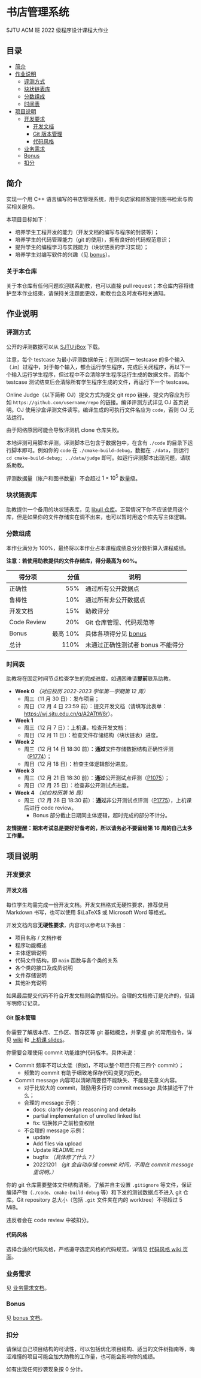 # 书店管理系统

SJTU ACM 班 2022 级程序设计课程大作业

## 目录

* [简介](#简介)
* [作业说明](#作业说明)
  * [评测方式](#评测方式)
  * [块状链表库](#块状链表库)
  * [分数组成](#分数组成)
  * [时间表](#时间表)
* [项目说明](#项目说明)
  * [开发要求](#开发要求)
    * [开发文档](#开发文档)
    * [Git 版本管理](#git-版本管理)
    * [代码风格](#代码风格)
  * [业务需求](#业务需求)
  * [Bonus](#bonus)
  * [扣分](#扣分)

## 简介

实现一个用 C++ 语言编写的书店管理系统，用于向店家和顾客提供图书检索与购买相关服务。

本项目目标如下：

- 培养学生工程开发的能力（开发文档的编写与程序的封装等）；
- 培养学生的代码管理能力（git 的使用），拥有良好的代码规范意识；
- 提升学生的编程学习与实践能力（块状链表的学习实现）；
- 培养学生对编写软件的兴趣（见 [bonus](#bonus)）。

### 关于本仓库

<!-- - 本仓库中主要文件为助教提供的块状链表链接库，具体使用方式见仓库中 `lib`, `include` 及 `src` 文件夹中内容；-->
关于本仓库有任何问题欢迎联系助教，也可以直接 pull request；本仓库内容将维护至本作业结束，请保持关注题面更改，助教也会及时发布相关通知。

## 作业说明

### 评测方式

公开的评测数据可以从 [SJTU jBox](https://jbox.sjtu.edu.cn/l/b1x5MN) 下载。

注意，每个 testcase 为最小评测数据单元；在测试同一 testcase 的多个输入（.in）过程中，对于每个输入，都会运行学生程序，完成后关闭程序，再以下一个输入运行学生程序，但过程中不会清除学生程序运行生成的数据文件。而每个 testcase 测试结束后会清除所有学生程序生成的文件，再运行下一个 testcase。

Online Judge（以下简称 OJ）提交方式为提交 git repo 链接，提交内容应为形如 `https://github.com/username/repo` 的链接。编译评测方式详见 OJ 首页说明。OJ 使用沙盒评测文件读写。编译生成的可执行文件名应为 `code`，否则 OJ 无法运行。
    
由于网络原因可能会导致评测机 clone 仓库失败。

<!-- 仓库内容过大（如将解压后的数据文件或 build 内容一并放入仓库）导致的问题后果自负。（Tip：可以使用 Github 仓库加速通道链接提交作业，例如 Chrome 插件 [GitHub 加速](https://chrome.google.com/webstore/detail/github%E5%8A%A0%E9%80%9F/mfnkflidjnladnkldfonnaicljppahpg)）-->

本地评测可用脚本评测，评测脚本已包含于数据包中，在含有 `./code` 的目录下运行脚本即可。例如你的 `code` 在 `./cmake-build-debug`，数据在 `./data`，则运行 `cd cmake-build-debug; ../data/judge` 即可。如运行评测脚本出现问题，请联系助教。

评测数据量（帐户和图书数量）不会超过 $1\times10^5$ 数量级。

### 块状链表库

助教提供一个备用的块状链表库，见 [libull 仓库](https://github.com/ACMClassCourse-2022/libull)。正常情况下你不应该使用这个库，但是如果你的文件存储实在调不出来，也可以暂时用这个库先写主体逻辑。

### 分数组成

本作业满分为 100%，最终将以本作业占本课程成绩总分分数折算入课程成绩。

**注意：若使用助教提供的文件存储库，得分最高为 60%。**

| 得分项      |     分值 | 说明                              |
| ----------- | --------:| --------------------------------- |
| 正确性      |      55% | 通过所有公开数据点                |
| 鲁棒性      |      10% | 通过所有非公开数据点              |
| 开发文档    |      15% | 助教评分                          |
| Code Review |      20% | Git 仓库管理、代码规范等          |
| Bonus       | 最高 10% | 具体各项得分见 [bonus](#bonus)    |
| 总计        |     110% | 未通过正确性测试者 bonus 不能得分 |

### 时间表

助教将在固定时间节点检查学生的完成进度。如遇困难请**提前**联系助教。

- **Week 0** *（对应校历 2022-2023 学年第一学期第 12 周）*
  - 周三（11 月 30 日）：发布项目；
  - 周日（12 月 4 日 23:59 前）：提交开发文档（请填写此表单：<https://wj.sjtu.edu.cn/q/A2ATtW8r>）。
- **Week 1**
  - 周三（12 月 7 日）：上机课，检查开发文档；
  - 周日（12 月 11 日）：检查文件存储结构（块状链表）进度。
- **Week 2**
  - 周三（12 月 14 日 18:30 前）：**通过**文件存储数据结构正确性评测（[P1774](https://acm.sjtu.edu.cn/OnlineJudge/problem?problem_id=1774)）；
  - 周日（12 月 18 日）：检查主体逻辑部分进度。
- **Week 3**
  - 周三（12 月 21 日 18:30 前）：**通过**公开测试点评测（[P1075](https://acm.sjtu.edu.cn/OnlineJudge/problem?problem_id=1075)）；
  - 周日（12 月 25 日）：检查非公开测试点进度。
- **Week 4** *（对应校历第 16 周）*
  - 周三（12 月 28 日 18:30 前）：**通过**非公开测试点评测（[P1775](https://acm.sjtu.edu.cn/OnlineJudge/problem?problem_id=1775)），上机课后进行 code review。
    - Bonus 部分截止日期同主体逻辑，超时完成的部分不计分。

<!--
  - 周五 `12.31`：**通过**主体逻辑部分正确性测试
    - OJ 测试由两部分组成：[公开数据与基础鲁棒性评测 (P1075)](https://acm.sjtu.edu.cn/OnlineJudge/problem?problem_id=1075)； [里数据评测 (P1411)](https://acm.sjtu.edu.cn/OnlineJudge/problem?problem_id=1411)
    - 所有学生完成 Code Review
    - Bonus 成果展示
-->

**友情提醒：期末考试总是要好好备考的，所以请务必不要留给第 16 周的自己太多工作量。**

## 项目说明

### 开发要求

#### 开发文档

每位学生均需完成一份开发文档。开发文档格式无硬性要求，推荐使用 Markdown 书写，也可以使用 $\LaTeX$ 或 Microsoft Word 等格式。

开发文档内容**无硬性要求**，内容可以参考以下条目：

- 项目名称 / 文档作者
- 程序功能概述
- 主体逻辑说明
- 代码文件结构，即 `main` 函数与各个类的关系
- 各个类的接口及成员说明
- 文件存储说明
- 其他补充说明

如果最后提交代码不符合开发文档则会酌情扣分。合理的文档修订是允许的，但请写明修订记录。

#### Git 版本管理

你需要了解版本库、工作区、暂存区等 git 基础概念，并掌握 git 的常用指令，详见 [wiki](https://acm.sjtu.edu.cn/wiki/Programming_2022/Git) 和 [上机课 slides](https://acm.sjtu.edu.cn/wiki/File:%E8%BD%AF%E4%BB%B6%E5%B7%A5%E7%A8%8B%2BGit_(2022).pdf)。

你需要合理使用 commit 功能维护代码版本。具体来说：

- Commit 频率不可以太低（例如，不可以整个项目只有三四个 commit）；
  - 频繁的 commit 有助于细致地保存代码变更的历史。
- Commit message 内容可以清晰简要但不能缺失、不能是无意义内容。
  - 对于比较大的 commit，鼓励用多行的 commit message 具体描述干了什么；
  - 合理的 message 示例：
    - docs: clarify design reasoning and details
    - partial implementation of unrolled linked list
    - fix: 切换帐户之前检查权限
  - 不合理的 message 示例：
    - update
    - Add files via upload
    - Update README.md
    - bugfix *（具体修了什么？）*
    - 20221201 *（git 会自动存储 commit 时间，不用在 commit message 里说明。）*

你的 git 仓库需要整体文件结构清晰，了解并自主设置 `.gitignore` 等文件，保证编译产物（`./code`、`cmake-build-debug` 等）和下发的测试数据点不进入 git 仓库。Git repository 总大小（包括 `.git` 文件夹在内的 worktree）不得超过 5 MiB。

违反者会在 code review 中被扣分。

#### 代码风格

选择合适的代码风格，严格遵守选定风格的代码规范。详情见 [代码风格 wiki 页面](https://acm.sjtu.edu.cn/wiki/Programming_2022/%E4%BB%A3%E7%A0%81%E9%A3%8E%E6%A0%BC)。

### 业务需求

见 [业务需求文档](requirements.md)。

### Bonus

见 [bonus 文档](bonus.md)。

### 扣分

请保证自己项目结构的可读性，可以包括优化项目结构、适当的文件树指南等，晦涩难懂的项目可能会加大助教的工作量，也可能会影响你的成绩。

如有出现任何抄袭现象按 0 分计。
